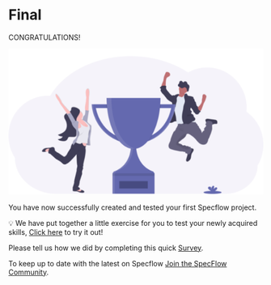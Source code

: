Final
======

CONGRATULATIONS! 

![Dotnet Version](../_static/final/finished_tutorialv3.png)


You have now successfully created and tested your first Specflow project.

💡 We have put together a little exercise for you to test your newly acquired skills, <a href="https://docs.specflow.org/projects/getting-started/en/latest/GettingStarted/Exercise.html" target="_blank" rel="noopener noreferrer">Click here</a> to try it out!

Please tell us how we did by completing this quick <a href="https://surveys.hotjar.com/592217b5-a444-4101-9a5d-b65dd70bde3a" target="_blank" rel="noopener noreferrer">Survey</a>. 

To keep up to date with the latest on Specflow [Join the SpecFlow Community](https://specflow.org/community/).



